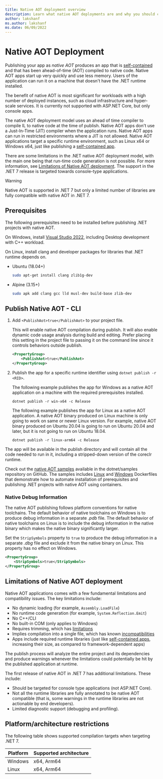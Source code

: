 ```yaml
---
title: Native AOT deployment overview
description: Learn what native AOT deployments are and why you should consider using it as part of the publishing your app with .NET 7 and later.
author: lakshanf
ms.author: lakshanf
ms.date: 06/09/2022
---
```

# Native AOT Deployment

Publishing your app as *native AOT* produces an app that is [self-contained](../index.md#publish-self-contained) and that has been ahead-of-time (AOT) compiled to native code. Native AOT apps start up very quickly and use less memory. Users of the application can run it on a machine that doesn't have the .NET runtime installed.

The benefit of native AOT is most significant for workloads with a high number of deployed instances, such as cloud infrastructure and hyper-scale services. It is currently not supported with ASP.NET Core, but only console apps.

The native AOT deployment model uses an ahead of time compiler to compile IL to native code at the time of publish. Native AOT apps don't use a Just-In-Time (JIT) compiler when the application runs. Native AOT apps can run in restricted environments where a JIT is not allowed. Native AOT applications target a specific runtime environment, such as Linux x64 or Windows x64, just like publishing a [self-contained app](../index.md#publish-self-contained).

There are some limitations in the .NET native AOT deployment model, with the main one being that run-time code generation is not possible. For more information, see [Limitations of Native AOT deployment](#limitations-of-native-aot-deployment). The support in the .NET 7 release is targeted towards console-type applications.

> [!WARNING]
> Native AOT is supported in .NET 7 but only a limited number of libraries are fully compatible with native AOT in .NET 7.

## Prerequisites

The following prerequisites need to be installed before publishing .NET projects with native AOT.

On Windows, install [Visual Studio 2022](https://visualstudio.microsoft.com/vs/), including Desktop development with C++ workload.

On Linux, install clang and developer packages for libraries that .NET runtime depends on.

- Ubuntu (18.04+)

    ```sh
    sudo apt-get install clang zlib1g-dev
    ```

- Alpine (3.15+)

    ```sh
    sudo apk add clang gcc lld musl-dev build-base zlib-dev
    ```

## Publish Native AOT - CLI

01. Add `<PublishAot>true</PublishAot>` to your project file.

    This will enable native AOT compilation during publish. It will also enable dynamic code usage analysis during build and editing. Prefer placing this setting in the project file to passing it on the command line since it controls behaviors outside publish.

    ```xml
    <PropertyGroup>
        <PublishAot>true</PublishAot>
    </PropertyGroup>
    ```

02. Publish the app for a specific runtime identifier using `dotnet publish -r <RID>`.

    The following example publishes the app for Windows as a native AOT application on a machine with the required prerequisites installed.

    `dotnet publish -r win-x64 -c Release`

    The following example publishes the app for Linux as a native AOT application. A native AOT binary produced on Linux machine is only going to work on same or newer Linux version. For example, native AOT binary produced on Ubuntu 20.04 is going to run on Ubuntu 20.04 and later, but it is not going to run on Ubuntu 18.04.

    `dotnet publish -r linux-arm64 -c Release`

The app will be available in the publish directory and will contain all the code needed to run in it, including a stripped-down version of the coreclr runtime.

Check out the [native AOT samples](https://github.com/dotnet/samples/tree/main/core/nativeaot) available in the dotnet/samples repository on GitHub. The samples includes [Linux](https://github.com/dotnet/samples/blob/main/core/nativeaot/HelloWorld/Dockerfile) and [Windows](https://github.com/dotnet/samples/blob/main/core/nativeaot/HelloWorld/Dockerfile.windowsservercore-x64) Dockerfiles that demonstrate how to automate installation of prerequisites and publishing .NET projects with native AOT using containers.

### Native Debug Information

The native AOT publishing follows platform conventions for native toolchains. The default behavior of native toolchains on Windows is to produce debug information in a separate _.pdb_ file. The default behavior of native toolchains on Linux is to include the debug information in the native binary which makes the native binary significantly larger.

Set the `StripSymbols` property to `true` to produce the debug information in a separate _.dbg_ file and exclude it from the native binary on Linux. This property has no effect on Windows.

```xml
<PropertyGroup>
    <StripSymbols>true</StripSymbols>
</PropertyGroup>
```

## Limitations of Native AOT deployment

Native AOT applications comes with a few fundamental limitations and compatibility issues. The key limitations include:

- No dynamic loading (for example, `Assembly.LoadFile`)
- No runtime code generation (for example, `System.Reflection.Emit`)
- No C++/CLI
- No built-in COM (only applies to Windows)
- Requires trimming, which has [limitations](../trimming/incompatibilities.md)
- Implies compilation into a single file, which has known [incompatibilities](../single-file/overview.md#api-incompatibility)
- Apps include required runtime libraries (just like [self-contained apps](../index.md#publish-self-contained), increasing their size, as compared to framework-dependent apps)

The publish process will analyze the entire project and its dependencies and produce warnings whenever the limitations could potentially be hit by the published application at runtime.

The first release of native AOT in .NET 7 has additional limitations. These include:

- Should be targeted for console type applications (not ASP.NET Core).
- Not all the runtime libraries are fully annotated to be native AOT compatible (that is, some warnings in the runtime libraries are not actionable by end developers).
- Limited diagnostic support (debugging and profiling).

## Platform/architecture restrictions

The following table shows supported compilation targets when targeting .NET 7.

| Platform | Supported architecture |
| ------------ | --------------------------- |
| Windows  | x64, Arm64 |
| Linux    | x64, Arm64 |
